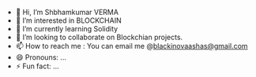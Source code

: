 - 👋 Hi, I’m Shbhamkumar VERMA
- 👀 I’m interested in BLOCKCHAIN 
- 🌱 I’m currently learning Solidity
- 💞️ I’m looking to collaborate on Blockchian projects.
- 📫 How to reach me : You can email me @blackinovaashas@gmail.com
- 😄 Pronouns: ...
- ⚡ Fun fact: ...

<!---
blackinovaapl/blackinovaapl is a ✨ special ✨ repository because its `README.md` (this file) appears on your GitHub profile.
You can click the Preview link to take a look at your changes.
--->
